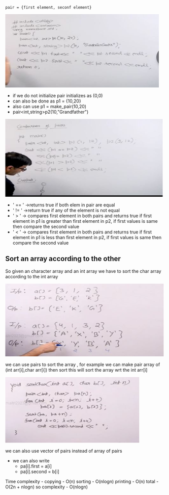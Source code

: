 ```
pair = {first element, seconf element}
```

![](./images/pairs/img1.JPG)

- if we do not initialize pair initializes as (0,0)
- can also be done as p1 = {10,20}
- also can use p1 = make_pair(10,20)
- pair<int,string>p2(10,"Grandfather")

![](./images/pairs/img2.JPG)

- ' == ' ->returns true if both elem in pair are equal
- ' != ' ->return true if any of the element is not equal
- ' > ' -> compares first element in both pairs and returns true if first element in p1 is greater than first element in p2, if first values is same then compare the second value
- ' < ' -> compares first element in both pairs and returns true if first element in p1 is less than first element in p2, if first values is same then compare the second value

## Sort an array according to the other 

So given an character array and an int array we have to sort the char array according to the int array

![](./images/pairs/img3.JPG)

we can use pairs to sort the array , for example we can make pair array of (int arr[i],char arr[i]) then sort this will sort the array wrt the int arr[i]

![](./images/pairs/img4.JPG)

we can also use vector of pairs instead of array of pairs

- we can also write
    - pa[i].first = a[i]
    - pa[i].second = b[i]

Time complexity - 
copying - O(n)
sorting - O(nlogn)
printing - O(n)
total - O(2n + nlogn)
so complexity - O(nlogn)